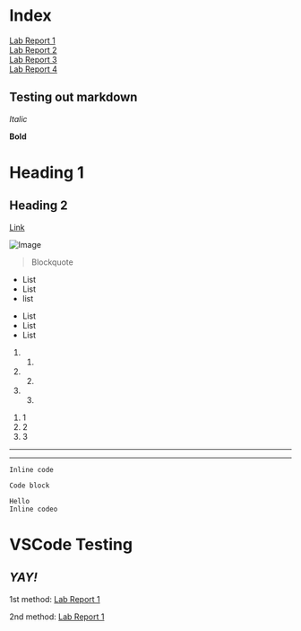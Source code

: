 # Index
[Lab Report 1](https://philliptwu.github.io/cse15l-lab-reports/Week-2-Lab-Report.html)
<br>
[Lab Report 2](https://philliptwu.github.io/cse15l-lab-reports/lab-report-2-week-4.html)
<br>
[Lab Report 3](https://philliptwu.github.io/cse15l-lab-reports/lab-report-3-week-6.html)
<br>
[Lab Report 4](https://philliptwu.github.io/cse15l-lab-reports/lab-report-4-week-8.html)
<br>














## Testing out markdown

*Italic*

**Bold**

# Heading 1

## Heading 2

[Link](https://github.com/philliptwu/cse15l-lab-reports/edit/main/index.md)

![Image](https://www.planetware.com/wpimages/2020/02/france-in-pictures-beautiful-places-to-photograph-eiffel-tower.jpg)
> Blockquote

* List
* List
* list

- List
- List
- List

1. 1.
2. 2.
3. 3.
1) 1
2) 2
3) 3
---
***
`Inline code`
```
Code block
```
    Hello
    Inline codeo

# VSCode Testing 
## ***YAY!***

1st method: [Lab Report 1](lab-report-1-week-2.html)

2nd method: [Lab Report 1](https://philliptwu.github.io/cse15l-lab-reports/lab-report-1-week-2.html)
